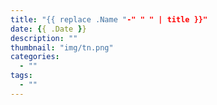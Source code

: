 ```yaml
---
title: "{{ replace .Name "-" " " | title }}"
date: {{ .Date }}
description: ""
thumbnail: "img/tn.png"
categories:
  - ""
tags:
  - ""
---
```

